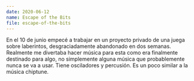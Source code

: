 ```yaml
---
date: 2020-06-12
name: Escape of the Bits
file: escape-of-the-bits
---
```


En el 10 de junio empecé a trabajar en un proyecto privado de una juega sobre laberintos, desgraciadamente abandonado en dos semanas. Realmente me divertaba hacer música para esta como era finalmente destinado para algo, no simplemente alguna música que probablemente nunca se va a usar. Tiene osciladores y percusión. Es un poco similar a la música chiptune.